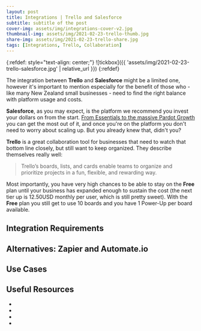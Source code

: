 ```yaml
---
layout: post
title: Integrations | Trello and Salesforce
subtitle: subtitle of the post
cover-img: assets/img/integrations-cover-v2.jpg
thumbnail-img: assets/img/2021-02-23-trello-thumb.jpg
share-img: assets/img/2021-02-23-trello-share.jpg
tags: [Integrations, Trello, Collaboration]
---
```


{:refdef: style="text-align: center;"}
![tickbox]({{ 'assets/img/2021-02-23-trello-salesforce.jpg' | relative_url }})
{:refdef}

The integration between **Trello** and **Salesforce** might be a limited one, however it's important to mention especially for the benefit of those who - like many New Zealand small businesses - need to find the right balance with platform usage and costs.

**Salesforce**, as you may expect, is the platform we recommend you invest your dollars on from the start. [From Essentials to the massive Pardot Growth](https://www.salesforce.com/au/editions-pricing/small-business/) you can get the most out of it, and once you're on the platform you don't need to worry about scaling up. But you already knew that, didn't you?

**Trello** is a great collaboration tool for businesses that need to watch that bottom line closely, but still want to keep organized. They describe themselves really well:
> Trello’s boards, lists, and cards enable teams to organize and prioritize projects in a fun, flexible, and rewarding way.

Most importantly, you have very high chances to be able to stay on the **Free** plan until your business has expanded enough to sustain the cost (the next tier up is 12.50USD monthly per user, which is still pretty sweet). With the **Free** plan you still get to use 10 boards and you have 1 Power-Up per board available.

## Integration Requirements


## Alternatives: Zapier and Automate.io

## Use Cases

## Useful Resources
* []()
* []()
* []()
* []()
